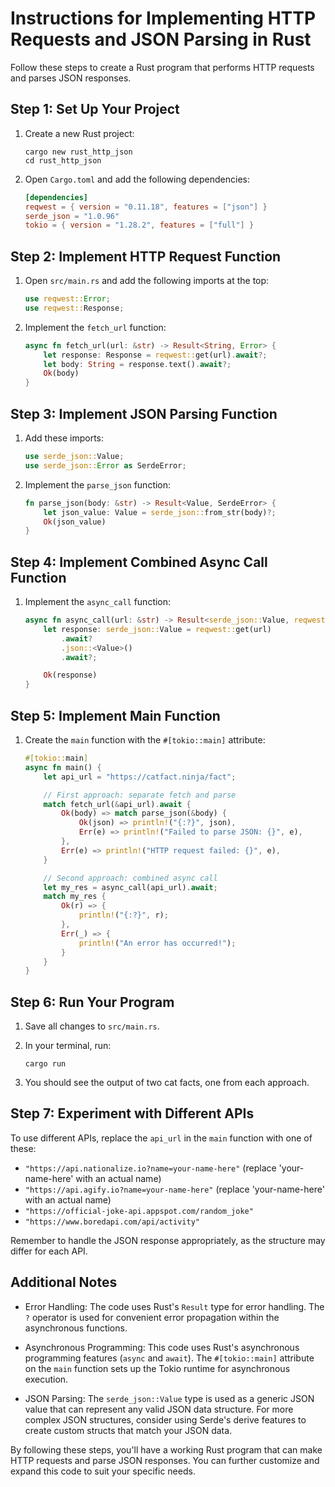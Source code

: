 # Instructions for Implementing HTTP Requests and JSON Parsing in Rust

Follow these steps to create a Rust program that performs HTTP requests and parses JSON responses.

## Step 1: Set Up Your Project

1. Create a new Rust project:
   ```
   cargo new rust_http_json
   cd rust_http_json
   ```

2. Open `Cargo.toml` and add the following dependencies:
   ```toml
   [dependencies]
   reqwest = { version = "0.11.18", features = ["json"] }
   serde_json = "1.0.96"
   tokio = { version = "1.28.2", features = ["full"] }
   ```

## Step 2: Implement HTTP Request Function

1. Open `src/main.rs` and add the following imports at the top:
   ```rust
   use reqwest::Error;
   use reqwest::Response;
   ```

2. Implement the `fetch_url` function:
   ```rust
   async fn fetch_url(url: &str) -> Result<String, Error> {
       let response: Response = reqwest::get(url).await?;
       let body: String = response.text().await?;
       Ok(body)
   }
   ```

## Step 3: Implement JSON Parsing Function

1. Add these imports:
   ```rust
   use serde_json::Value;
   use serde_json::Error as SerdeError;
   ```

2. Implement the `parse_json` function:
   ```rust
   fn parse_json(body: &str) -> Result<Value, SerdeError> {
       let json_value: Value = serde_json::from_str(body)?;
       Ok(json_value)
   }
   ```

## Step 4: Implement Combined Async Call Function

1. Implement the `async_call` function:
   ```rust
   async fn async_call(url: &str) -> Result<serde_json::Value, reqwest::Error> {
       let response: serde_json::Value = reqwest::get(url)
           .await?
           .json::<Value>()
           .await?;

       Ok(response)
   }
   ```

## Step 5: Implement Main Function

1. Create the `main` function with the `#[tokio::main]` attribute:
   ```rust
   #[tokio::main]
   async fn main() {
       let api_url = "https://catfact.ninja/fact";

       // First approach: separate fetch and parse
       match fetch_url(&api_url).await {
           Ok(body) => match parse_json(&body) {
               Ok(json) => println!("{:?}", json),
               Err(e) => println!("Failed to parse JSON: {}", e),
           },
           Err(e) => println!("HTTP request failed: {}", e),
       }

       // Second approach: combined async call
       let my_res = async_call(api_url).await;
       match my_res {
           Ok(r) => {
               println!("{:?}", r);
           },
           Err(_) => {
               println!("An error has occurred!");
           }
       }
   }
   ```

## Step 6: Run Your Program

1. Save all changes to `src/main.rs`.

2. In your terminal, run:
   ```
   cargo run
   ```

3. You should see the output of two cat facts, one from each approach.

## Step 7: Experiment with Different APIs

To use different APIs, replace the `api_url` in the `main` function with one of these:

- `"https://api.nationalize.io?name=your-name-here"` (replace 'your-name-here' with an actual name)
- `"https://api.agify.io?name=your-name-here"` (replace 'your-name-here' with an actual name)
- `"https://official-joke-api.appspot.com/random_joke"`
- `"https://www.boredapi.com/api/activity"`

Remember to handle the JSON response appropriately, as the structure may differ for each API.

## Additional Notes

- Error Handling: The code uses Rust's `Result` type for error handling. The `?` operator is used for convenient error propagation within the asynchronous functions.

- Asynchronous Programming: This code uses Rust's asynchronous programming features (`async` and `await`). The `#[tokio::main]` attribute on the `main` function sets up the Tokio runtime for asynchronous execution.

- JSON Parsing: The `serde_json::Value` type is used as a generic JSON value that can represent any valid JSON data structure. For more complex JSON structures, consider using Serde's derive features to create custom structs that match your JSON data.

By following these steps, you'll have a working Rust program that can make HTTP requests and parse JSON responses. You can further customize and expand this code to suit your specific needs.
